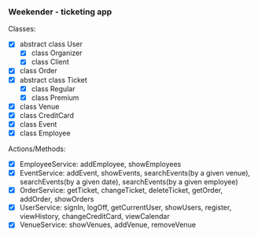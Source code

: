 ### Weekender - ticketing app

Classes:
- [x] abstract class User
     - [x] class Organizer
     - [x] class Client
- [x] class Order
- [x] abstract class Ticket
     - [x] class Regular
     - [x] class Premium
- [x] class Venue
- [x] class CreditCard
- [x] class Event
- [x] class Employee

Actions/Methods:
- [x] EmployeeService: addEmployee, showEmployees
- [x] EventService: addEvent, showEvents, searchEvents(by a given venue), searchEvents(by a given date), searchEvents(by a given employee)
- [x] OrderService: getTicket, changeTicket, deleteTicket, getOrder, addOrder, showOrders
- [x] UserService: signIn, logOff, getCurrentUser, showUsers, register, viewHistory, changeCreditCard, viewCalendar
- [x] VenueService: showVenues, addVenue, removeVenue
